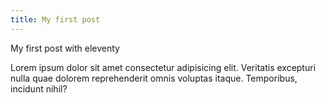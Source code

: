 ```yaml
---
title: My first post 
---
```


My first post with eleventy

Lorem ipsum dolor sit amet consectetur adipisicing elit. Veritatis excepturi nulla quae dolorem reprehenderit omnis voluptas itaque. Temporibus, incidunt nihil?